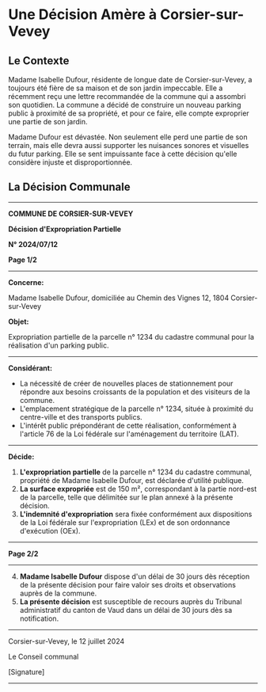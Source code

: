 # Une Décision Amère à Corsier-sur-Vevey

## Le Contexte

Madame Isabelle Dufour, résidente de longue date de Corsier-sur-Vevey, a toujours été fière de sa maison et de son jardin impeccable. Elle a récemment reçu une lettre recommandée de la commune qui a assombri son quotidien. La commune a décidé de construire un nouveau parking public à proximité de sa propriété, et pour ce faire, elle compte exproprier une partie de son jardin.

Madame Dufour est dévastée. Non seulement elle perd une partie de son terrain, mais elle devra aussi supporter les nuisances sonores et visuelles du futur parking. Elle se sent impuissante face à cette décision qu'elle considère injuste et disproportionnée.

## La Décision Communale

---
**COMMUNE DE CORSIER-SUR-VEVEY**

**Décision d'Expropriation Partielle**

**N° 2024/07/12**

**Page 1/2**

---

**Concerne:**

Madame Isabelle Dufour, domiciliée au Chemin des Vignes 12, 1804 Corsier-sur-Vevey

**Objet:**

Expropriation partielle de la parcelle n° 1234 du cadastre communal pour la réalisation d'un parking public.

---

**Considérant:**

*   La nécessité de créer de nouvelles places de stationnement pour répondre aux besoins croissants de la population et des visiteurs de la commune.
*   L'emplacement stratégique de la parcelle n° 1234, située à proximité du centre-ville et des transports publics.
*   L'intérêt public prépondérant de cette réalisation, conformément à l'article 76 de la Loi fédérale sur l'aménagement du territoire (LAT).

---

**Décide:**

1.  **L'expropriation partielle** de la parcelle n° 1234 du cadastre communal, propriété de Madame Isabelle Dufour, est déclarée d'utilité publique.
2.  **La surface expropriée** est de 150 m², correspondant à la partie nord-est de la parcelle, telle que délimitée sur le plan annexé à la présente décision.
3.  **L'indemnité d'expropriation** sera fixée conformément aux dispositions de la Loi fédérale sur l'expropriation (LEx) et de son ordonnance d'exécution (OEx).

---

**Page 2/2**

---

4.  **Madame Isabelle Dufour** dispose d'un délai de 30 jours dès réception de la présente décision pour faire valoir ses droits et observations auprès de la commune.
5.  **La présente décision** est susceptible de recours auprès du Tribunal administratif du canton de Vaud dans un délai de 30 jours dès sa notification.

---

Corsier-sur-Vevey, le 12 juillet 2024

Le Conseil communal

[Signature]

---
